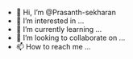 - 👋 Hi, I’m @Prasanth-sekharan
- 👀 I’m interested in ...
- 🌱 I’m currently learning ...
- 💞️ I’m looking to collaborate on ...
- 📫 How to reach me ...

<!---
Prasanth-sekharan/Prasanth-sekharan is a ✨ special ✨ repository because its `README.md` (this file) appears on your GitHub profile.
You can click the Preview link to take a look at your changes.
--->
